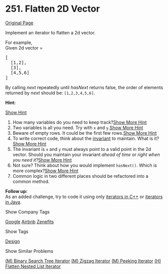 # 251. Flatten 2D Vector

[Original Page](https://leetcode.com/problems/flatten-2d-vector/)

Implement an iterator to flatten a 2d vector.

For example,  
Given 2d vector =

<pre>[
  [1,2],
  [3],
  [4,5,6]
]
</pre>

By calling _next_ repeatedly until _hasNext_ returns false, the order of elements returned by _next_ should be: `[1,2,3,4,5,6]`.

**Hint:**

[Show Hint](#)

1.  How many variables do you need to keep track?[Show More Hint](#)
2.  Two variables is all you need. Try with `x` and `y`.[Show More Hint](#)
3.  Beware of empty rows. It could be the first few rows.[Show More Hint](#)
4.  To write correct code, think about the [invariant](https://en.wikipedia.org/wiki/Invariant_(computer_science)) to maintain. What is it?[Show More Hint](#)
5.  The invariant is `x` and `y` must always point to a valid point in the 2d vector. Should you maintain your invariant _ahead of time_ or _right when you need it_?[Show More Hint](#)
6.  Not sure? Think about how you would implement `hasNext()`. Which is more complex?[Show More Hint](#)
7.  Common logic in two different places should be refactored into a common method.

**Follow up:**  
As an added challenge, try to code it using only [iterators in C++](http://www.cplusplus.com/reference/iterator/iterator/) or [iterators in Java](http://docs.oracle.com/javase/7/docs/api/java/util/Iterator.html).

<div>

<div id="company_tags" class="btn btn-xs btn-warning">Show Company Tags</div>

<span class="hidebutton">[Google](/company/google/) [Airbnb](/company/airbnb/) [Zenefits](/company/zenefits/)</span></div>

<div>

<div id="tags" class="btn btn-xs btn-warning">Show Tags</div>

<span class="hidebutton">[Design](/tag/design/)</span></div>

<div>

<div id="similar" class="btn btn-xs btn-warning">Show Similar Problems</div>

<span class="hidebutton">[(M) Binary Search Tree Iterator](/problems/binary-search-tree-iterator/) [(M) Zigzag Iterator](/problems/zigzag-iterator/) [(M) Peeking Iterator](/problems/peeking-iterator/) [(H) Flatten Nested List Iterator](/problems/flatten-nested-list-iterator/)</span></div>
